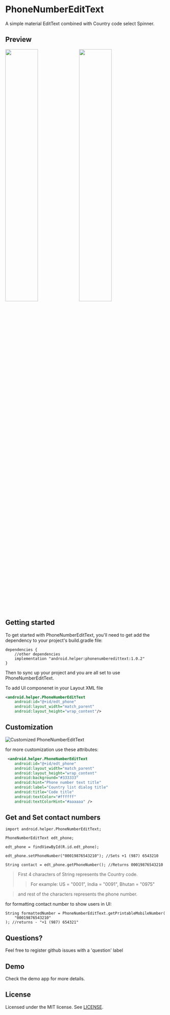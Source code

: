 PhoneNumberEditText
===========

A simple material EditText combined with Country code select Spinner.

Preview
---------------
<p>
    <img src="https://i.imgur.com/q2kBgR3.gif" width="45%" />
    <img src="https://i.imgur.com/w24JbR5.gif" width="45%" />
</p>

Getting started
---------------

To get started with PhoneNumberEditText, you'll need to get
add the dependency to your project's build.gradle file:
```
dependencies {
    //other dependencies
    implementation "android.helper:phonenumberedittext:1.0.2"
}
```
Then to sync up your project and you are all set to use PhoneNumberEditText.

To add UI componenet in your Layout XML file
```xml
<android.helper.PhoneNumberEditText
    android:id="@+id/edt_phone"
    android:layout_width="match_parent"
    android:layout_height="wrap_content"/>
```

Customization
---------------
![Customized PhoneNumberEditText](https://i.imgur.com/qxN0teu.png)

for more customization use these attributes:
```xml
 <android.helper.PhoneNumberEditText
    android:id="@+id/edt_phone"
    android:layout_width="match_parent"
    android:layout_height="wrap_content"
    android:background="#333333"
    android:hint="Phone number text title"
    android:label="Country list dialog title"
    android:title="Code title"
    android:textColor="#ffffff"
    android:textColorHint="#aaaaaa" />
```
Get and Set contact numbers
--------

```
import android.helper.PhoneNumberEditText;

PhoneNumberEditText edt_phone;

edt_phone = findViewById(R.id.edt_phone);

edt_phone.setPhoneNumber("00019876543210"); //Sets +1 (987) 6543210

String contact = edt_phone.getPhoneNumber(); //Returns 00019876543210
```

> First 4 characters of String represents the Country code.
>> For example: US = "0001", India = "0091", Bhutan = "0975"

> and rest of the characters represents the phone number.

for formatting contact number to show users in UI:
```
String formattedNumber = PhoneNumberEditText.getPrintableMobileNumber(
    "00019876543210"
); //returns - "+1 (987) 654321"
```

Questions?
--------
Feel free to register github issues with a 'question' label

Demo
--------
Check the demo app for more details.

License
--------
Licensed under the MIT license. See [LICENSE](LICENSE.md).